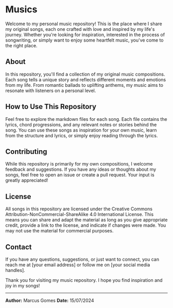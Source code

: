 # Musics

Welcome to my personal music repository! This is the place where I share my original songs, each one crafted with love and inspired by my life's journey. Whether you're looking for inspiration, interested in the process of songwriting, or simply want to enjoy some heartfelt music, you've come to the right place.

## About

In this repository, you'll find a collection of my original music compositions. Each song tells a unique story and reflects different moments and emotions from my life. From romantic ballads to uplifting anthems, my music aims to resonate with listeners on a personal level.

## How to Use This Repository

Feel free to explore the markdown files for each song. Each file contains the lyrics, chord progressions, and any relevant notes or stories behind the song. You can use these songs as inspiration for your own music, learn from the structure and lyrics, or simply enjoy reading through the lyrics.

## Contributing

While this repository is primarily for my own compositions, I welcome feedback and suggestions. If you have any ideas or thoughts about my songs, feel free to open an issue or create a pull request. Your input is greatly appreciated!

## License

All songs in this repository are licensed under the Creative Commons Attribution-NonCommercial-ShareAlike 4.0 International License. This means you can share and adapt the material as long as you give appropriate credit, provide a link to the license, and indicate if changes were made. You may not use the material for commercial purposes.

## Contact

If you have any questions, suggestions, or just want to connect, you can reach me at [your email address] or follow me on [your social media handles].

Thank you for visiting my music repository. I hope you find inspiration and joy in my songs!

---

**Author:** Marcus Gomes
**Date:**  15/07/2024
